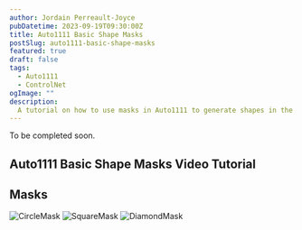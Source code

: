```yaml
---
author: Jordain Perreault-Joyce
pubDatetime: 2023-09-19T09:30:00Z
title: Auto1111 Basic Shape Masks
postSlug: auto1111-basic-shape-masks
featured: true
draft: false
tags:
  - Auto1111
  - ControlNet
ogImage: ""
description:
  A tutorial on how to use masks in Auto1111 to generate shapes in the image, when viewed from far away.
---
```


To be completed soon.

## Auto1111 Basic Shape Masks Video Tutorial



## Masks

![CircleMask](@assets/images/Auto1111-Basic-Shape-Mask/CircleMask.jpg)
![SquareMask](@assets/images/Auto1111-Basic-Shape-Mask/SquareMask.jpg)
![DiamondMask](@assets/images/Auto1111-Basic-Shape-Mask/DiamondMask.jpg)

<!-- <img src="../../../public/assets/images/ComputerComponents.png" alt="Computer Components"> -->

